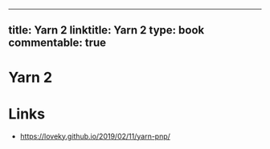 
---
title: Yarn 2
linktitle: Yarn 2
type: book
commentable: true
---

# Yarn 2

# Links

- https://loveky.github.io/2019/02/11/yarn-pnp/

    